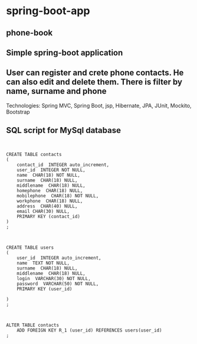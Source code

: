 # spring-boot-app
phone-book
---
Simple spring-boot application
---
User can register and crete phone contacts. He can also edit and delete them. There is filter by name, surname and phone
----
Technologies: Spring MVC, Spring Boot, jsp, Hibernate, JPA, JUnit, Mockito, Bootstrap

SQL script for MySql database
-
```


CREATE TABLE contacts
(
	contact_id  INTEGER auto_increment,
	user_id  INTEGER NOT NULL,
	name  CHAR(18) NOT NULL,
	surname  CHAR(18) NULL,
	middlename  CHAR(18) NULL,
	homephone  CHAR(18) NULL,
	mobilephone  CHAR(18) NOT NULL,
	workphone  CHAR(18) NULL,
	address  CHAR(40) NULL,
	email CHAR(30) NULL,
	PRIMARY KEY (contact_id)
)
;



CREATE TABLE users
(
	user_id  INTEGER auto_increment,
	name  TEXT NOT NULL,
	surname  CHAR(18) NULL,
	middlename  CHAR(18) NULL,
	login  VARCHAR(30) NOT NULL,
	password  VARCHAR(50) NOT NULL,
	PRIMARY KEY (user_id)
	
)
;



ALTER TABLE contacts
	ADD FOREIGN KEY R_1 (user_id) REFERENCES users(user_id)
;




```
